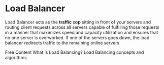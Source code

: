 # Load Balancer

Load Balancer acts as the **traffic cop** sitting in front of your servers and routing client requests across all servers capable of fulfilling those requests in a manner that maximizes speed and capacity utilization and ensures that no one server is overworked. If one of the servers goes down, the load balancer redirects traffic to the remaining online servers.

<ResourceGroupTitle>Free Content</ResourceGroupTitle>
<BadgeLink colorScheme='yellow' badgeText='Read' href='https://www.nginx.com/resources/glossary/load-balancing/'>What is Load Balancing?</BadgeLink>
<BadgeLink colorScheme='yellow' badgeText='Read' href='https://www.cloudflare.com/en-gb/learning/performance/what-is-load-balancing/'>Load Balancing concepts and algorithms</BadgeLink>
